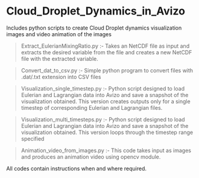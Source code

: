 # Cloud_Droplet_Dynamics_in_Avizo
Includes python scripts to create Cloud Droplet dynamics visualization images and video animation of the images

> Extract_EulerianMixingRatio.py :- Takes an NetCDF file as input and extracts the desired variable from the file and creates a new NetCDF file with the extracted variable.

> Convert_dat_to_csv.py :- Simple python program to convert files with .dat/.txt extension into CSV files

> Visualization_single_timestep.py :- Python script designed to load Eulerian and Lagrangian data into Avizo and save a snapshot of the visualization obtained. This version creates outputs only for a single timestep of corresponding Eulerian and Lagrangian files.

> Visualization_multi_timesteps.py :-  Python script designed to load Eulerian and Lagrangian data into Avizo and save a snapshot of the visualization obtained. This version loops through the timestep range specified

> Animation_video_from_images.py :- This code takes input as images and produces an animation video using opencv module.

All codes contain instructions when and where required.

